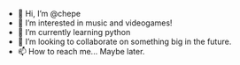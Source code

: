 - 👋 Hi, I’m @chepe
- 👀 I’m interested in music and videogames!
- 🌱 I’m currently learning python
- 💞️ I’m looking to collaborate on something big in the future.
- 📫 How to reach me... Maybe later.

<!---
chepedavid24/chepedavid24 is a ✨ special ✨ repository because its `README.md` (this file) appears on your GitHub profile.
You can click the Preview link to take a look at your changes.
--->
